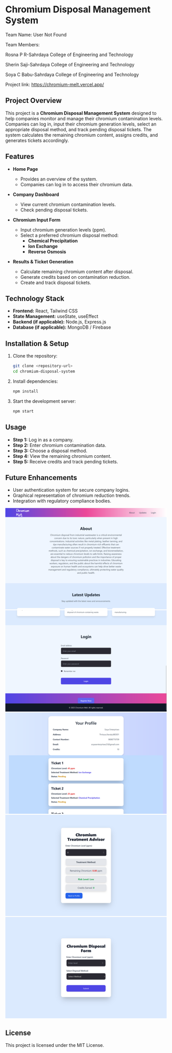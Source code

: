 # Chromium Disposal Management System
Team Name: User Not Found

Team Members: 

Rosna P R-Sahrdaya College of Engineering and Technology

Sherin Saji-Sahrdaya College of Engineering and Technology

Soya C Babu-Sahrdaya College of Engineering and Technology

Project link: https://chromium-melt.vercel.app/

## Project Overview
This project is a **Chromium Disposal Management System** designed to help companies monitor and manage their chromium contamination levels. Companies can log in, input their chromium generation levels, select an appropriate disposal method, and track pending disposal tickets. The system calculates the remaining chromium content, assigns credits, and generates tickets accordingly.

## Features
- **Home Page**
  - Provides an overview of the system.
  - Companies can log in to access their chromium data.

- **Company Dashboard**
  - View current chromium contamination levels.
  - Check pending disposal tickets.
  
- **Chromium Input Form**
  - Input chromium generation levels (ppm).
  - Select a preferred chromium disposal method:
    - **Chemical Precipitation**
    - **Ion Exchange**
    - **Reverse Osmosis**
  
- **Results & Ticket Generation**
  - Calculate remaining chromium content after disposal.
  - Generate credits based on contamination reduction.
  - Create and track disposal tickets.

## Technology Stack
- **Frontend:** React, Tailwind CSS
- **State Management:** useState, useEffect
- **Backend (if applicable):** Node.js, Express.js
- **Database (if applicable):** MongoDB / Firebase

## Installation & Setup
1. Clone the repository:
   ```sh
   git clone <repository-url>
   cd chromium-disposal-system
   ```
2. Install dependencies:
   ```sh
   npm install
   ```
3. Start the development server:
   ```sh
   npm start
   ```

## Usage
- **Step 1:** Log in as a company.
- **Step 2:** Enter chromium contamination data.
- **Step 3:** Choose a disposal method.
- **Step 4:** View the remaining chromium content.
- **Step 5:** Receive credits and track pending tickets.

## Future Enhancements
- User authentication system for secure company logins.
- Graphical representation of chromium reduction trends.
- Integration with regulatory compliance bodies.

<img src="./public/Img1.png">
<img src="./public/Img2.png">
<img src="./public/Img3.png">
<img src="./public/Img4.png">
<img src="./public/Img5.png">


## License
This project is licensed under the MIT License.

